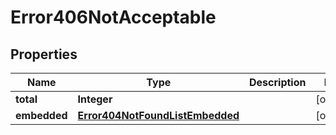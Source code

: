 

# Error406NotAcceptable


## Properties

| Name | Type | Description | Notes |
|------------ | ------------- | ------------- | -------------|
|**total** | **Integer** |  |  [optional] |
|**embedded** | [**Error404NotFoundListEmbedded**](Error404NotFoundListEmbedded.md) |  |  [optional] |




